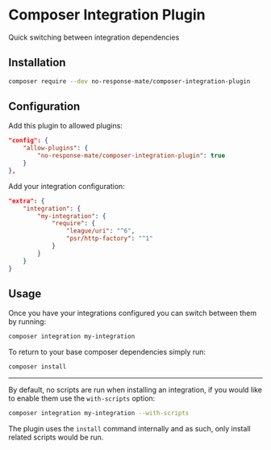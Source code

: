 # Composer Integration Plugin

Quick switching between integration dependencies

## Installation

```bash
composer require --dev no-response-mate/composer-integration-plugin
```

## Configuration

Add this plugin to allowed plugins:

```json
"config": {
    "allow-plugins": {
        "no-response-mate/composer-integration-plugin": true
    }
},
```

Add your integration configuration:

```json
"extra": {
    "integration": {
        "my-integration": {
            "require": {
                "league/uri": "^6",
                "psr/http-factory": "^1"
            }
        }
    }
}
```

## Usage

Once you have your integrations configured you can switch between them by running:

```bash
composer integration my-integration
```

To return to your base composer dependencies simply run:

```bash
composer install
```

---

By default, no scripts are run when installing an integration, if you would like to enable them use the `with-scripts` option:

```bash
composer integration my-integration --with-scripts
```

The plugin uses the `install` command internally and as such, only install related scripts would be run.
